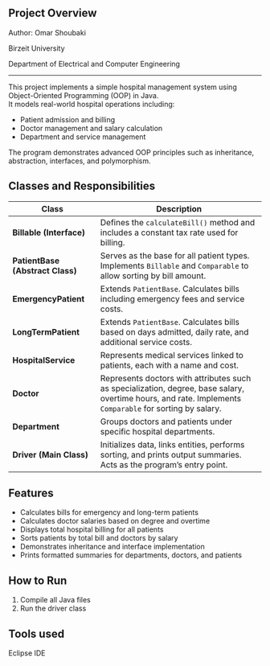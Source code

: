 ## Project Overview
Author: Omar Shoubaki

Birzeit University

Department of Electrical and Computer Engineering 

---
This project implements a simple hospital management system using Object-Oriented Programming (OOP) in Java.  
It models real-world hospital operations including:
- Patient admission and billing
- Doctor management and salary calculation
- Department and service management

The program demonstrates advanced OOP principles such as inheritance, abstraction, interfaces, and polymorphism.

## Classes and Responsibilities

| Class | Description |
|-------|--------------|
| **Billable (Interface)** | Defines the `calculateBill()` method and includes a constant tax rate used for billing. |
| **PatientBase (Abstract Class)** | Serves as the base for all patient types. Implements `Billable` and `Comparable` to allow sorting by bill amount. |
| **EmergencyPatient** | Extends `PatientBase`. Calculates bills including emergency fees and service costs. |
| **LongTermPatient** | Extends `PatientBase`. Calculates bills based on days admitted, daily rate, and additional service costs. |
| **HospitalService** | Represents medical services linked to patients, each with a name and cost. |
| **Doctor** | Represents doctors with attributes such as specialization, degree, base salary, overtime hours, and rate. Implements `Comparable` for sorting by salary. |
| **Department** | Groups doctors and patients under specific hospital departments. |
| **Driver (Main Class)** | Initializes data, links entities, performs sorting, and prints output summaries. Acts as the program’s entry point. |

## Features
- Calculates bills for emergency and long-term patients  
- Calculates doctor salaries based on degree and overtime  
- Displays total hospital billing for all patients  
- Sorts patients by total bill and doctors by salary  
- Demonstrates inheritance and interface implementation  
- Prints formatted summaries for departments, doctors, and patients  

## How to Run
1. Compile all Java files
2. Run the driver class
   
## Tools used
Eclipse IDE
